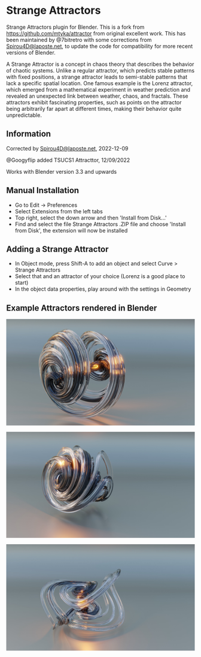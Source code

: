 Strange Attractors
==================

Strange Attractors plugin for Blender. This is a fork from https://github.com/mtyka/attractor from original excellent work. This has been maintained by @7bitretro with some corrections from Spirou4D@laposte.net, to update the code for compatibility for more recent versions of Blender.

A Strange Attractor is a concept in chaos theory that describes the behavior of chaotic systems. Unlike a regular attractor, which predicts stable patterns with fixed positions, a strange attractor leads to semi-stable patterns that lack a specific spatial location. One famous example is the Lorenz attractor, which emerged from a mathematical experiment in weather prediction and revealed an unexpected link between weather, chaos, and fractals. These attractors exhibit fascinating properties, such as points on the attractor being arbitrarily far apart at different times, making their behavior quite unpredictable.

## Information

Corrected by Spirou4D@laposte.net, 2022-12-09

@Googyflip added TSUCS1 Attracttor, 12/09/2022

Works with Blender version 3.3 and upwards

## Manual Installation

- Go to Edit -> Preferences
- Select Extensions from the left tabs
- Top right, select the down arrow and then 'Install from Disk...'
- Find and select the file Strange Attractors .ZIP file and choose 'Install from Disk', the extension will now be installed

## Adding a Strange Attractor

- In Object mode, press Shift-A to add an object and select Curve > Strange Attractors
- Select that and an attractor of your choice (Lorenz is a good place to start)
- In the object data properties, play around with the settings in Geometry

## Example Attractors rendered in Blender

![alt text](https://github.com/Googyflip/attractor/blob/master/images/Aizawa%20Attractor.jpg)

![alt text](https://github.com/Googyflip/attractor/blob/master/images/Haldey%20Attractor.jpg)

![alt text](https://github.com/Googyflip/attractor/blob/master/images/Lorenz%20Mod%201%20Attractor.jpg)

